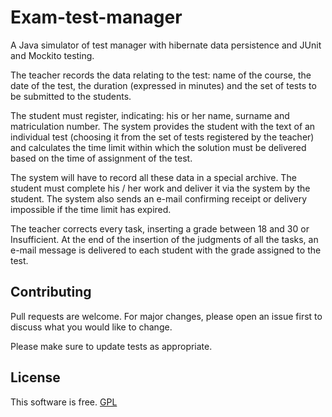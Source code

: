 # Exam-test-manager
A Java simulator of test manager with hibernate data persistence and JUnit and Mockito testing.

The teacher records the data relating to the test: name of the course, the date of the test, the duration (expressed in minutes) and the set of tests to be submitted to the students.

The student must register, indicating: his or her name, surname and matriculation number. The system provides the student with the text of an individual test (choosing it from the set of tests registered by the teacher) and calculates the time limit within which the solution must be delivered based on the time of assignment of the test.

The system will have to record all these data in a special archive.
The student must complete his / her work and deliver it via the system by the student. The system also sends an e-mail confirming receipt or delivery impossible if the time limit has expired.

The teacher corrects every task, inserting a grade between 18 and 30 or Insufficient.
At the end of the insertion of the judgments of all the tasks, an e-mail message is delivered to each student with the grade assigned to the test.

## Contributing
Pull requests are welcome. For major changes, please open an issue first to discuss what you would like to change.

Please make sure to update tests as appropriate.

## License
This software is free.
[GPL](http://www.gnu.org/licenses/gpl.html)
